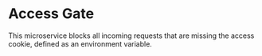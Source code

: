 # Access Gate

This microservice blocks all incoming requests that are missing the access cookie, defined as an environment variable.